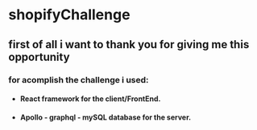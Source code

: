 # shopifyChallenge

##  first of all i want to thank you for giving me this opportunity


### for acomplish the challenge i used:
 * #### React framework for the client/FrontEnd. 
* #### Apollo - graphql - mySQL database for the server.


### 










